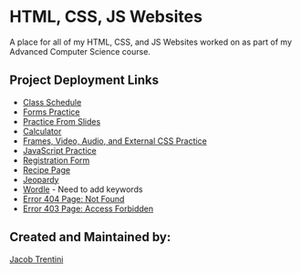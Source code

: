 # HTML, CSS, JS Websites

A place for all of my HTML, CSS, and JS Websites worked on as part of my Advanced Computer Science course.

## Project Deployment Links

- [Class Schedule](Class-Schedule)
- [Forms Practice](Forms-Practice)
- [Practice From Slides](Practice-From-Slides)
- [Calculator](Calculator)
- [Frames, Video, Audio, and External CSS Practice](Frames,Video,Audio,ExternalCSS-Practice)
- [JavaScript Practice](JavaScript-Practice)
- [Registration Form](Registration-Form)
- [Recipe Page](Recipe-Page)
- [Jeopardy](Jeopardy)
- [Wordle](Wordle) - Need to add keywords
- [Error 404 Page: Not Found](404-Page)
- [Error 403 Page: Access Forbidden](403-Page)

## Created and Maintained by:

[Jacob Trentini](https://github.com/Awesomeplayer165)
